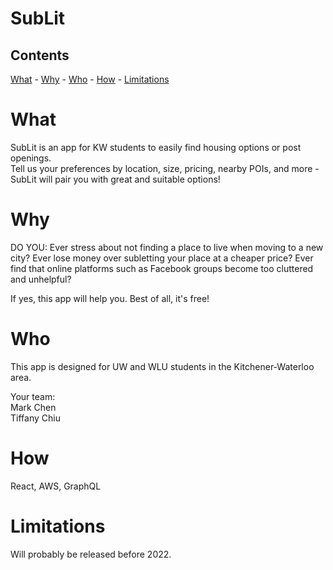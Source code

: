 # SubLit

## Contents  
[What](#what)  - [Why](#why)  - [Who](#who)  - [How](#how)  - [Limitations](#limitations)

# What
SubLit is an app for KW students to easily find housing options or post openings.  
Tell us your preferences by location, size, pricing, nearby POIs, and more - SubLit will pair you with great and suitable options!

# Why
DO YOU:
Ever stress about not finding a place to live when moving to a new city?
Ever lose money over subletting your place at a cheaper price?
Ever find that online platforms such as Facebook groups become too cluttered and unhelpful?

If yes, this app will help you. Best of all, it's free!

# Who
This app is designed for UW and WLU students in the Kitchener-Waterloo area.

Your team:  
Mark Chen  
Tiffany Chiu  

# How
React, AWS, GraphQL

# Limitations
Will probably be released before 2022.
